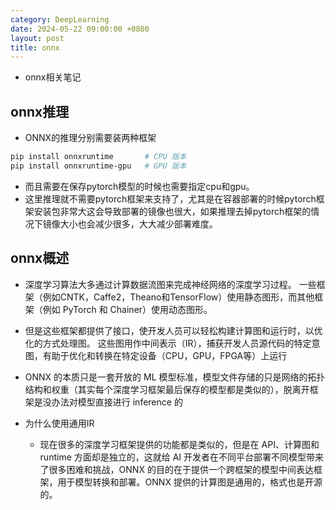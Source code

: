 ```yaml
---
category: DeepLearning
date: 2024-05-22 09:00:00 +0800
layout: post
title: onnx
---
```


+ onnx相关笔记

## onnx推理

+ ONNX的推理分别需要装两种框架
```bash
pip install onnxruntime       # CPU 版本
pip install onnxruntime-gpu   # GPU 版本
```
+ 而且需要在保存pytorch模型的时候也需要指定cpu和gpu。
+ 这里推理就不需要pytorch框架来支持了，尤其是在容器部署的时候pytorch框架安装包非常大这会导致部署的镜像也很大，如果推理去掉pytorch框架的情况下镜像大小也会减少很多，大大减少部署难度。

## onnx概述

+ 深度学习算法大多通过计算数据流图来完成神经网络的深度学习过程。 一些框架（例如CNTK，Caffe2，Theano和TensorFlow）使用静态图形，而其他框架（例如 PyTorch 和 Chainer）使用动态图形。
+ 但是这些框架都提供了接口，使开发人员可以轻松构建计算图和运行时，以优化的方式处理图。 这些图用作中间表示（IR），捕获开发人员源代码的特定意图，有助于优化和转换在特定设备（CPU，GPU，FPGA等）上运行

+ ONNX 的本质只是一套开放的 ML 模型标准，模型文件存储的只是网络的拓扑结构和权重（其实每个深度学习框架最后保存的模型都是类似的），脱离开框架是没办法对模型直接进行 inference 的

+ 为什么使用通用IR
  + 现在很多的深度学习框架提供的功能都是类似的，但是在 API、计算图和 runtime 方面却是独立的，这就给 AI 开发者在不同平台部署不同模型带来了很多困难和挑战，ONNX 的目的在于提供一个跨框架的模型中间表达框架，用于模型转换和部署。ONNX 提供的计算图是通用的，格式也是开源的。